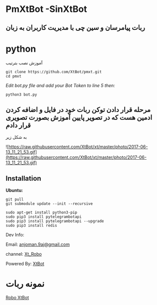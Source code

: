 # PmXtBot -SinXtBot 


## ربات پیامرسان و سین چی با مدیریت کاربران به زبان 
# python

آموزش نصب بترتیب





```
git clone https://github.com/XtBot/pmxt.git
cd pmxt
```
*Edit bot.py file and add your Bot Token to line 5 then:*

```
python3 bot.py
```
## مرحله قرار دادن توکن ربات خود در فایل و اضافه کردن ادمین هست که در تصویر پایین آموزش بصورت تصویری قرار دادم
به شکل زیر

![https://raw.githubusercontent.com/XtBot/xt/master/photo/2017-06-13_11_21_53.gif](https://raw.githubusercontent.com/XtBot/xt/master/photo/2017-06-13_11_21_53.gif)

## Installation
**Ubuntu:**

```
git pull
git submodule update --init --recursive
```


```
sudo apt-get install python3-pip
sudo pip3 install pytelegrambotapi
sudo pip3 install pytelegrambotapi --upgrade
sudo pip3 install redis
```

Dev Info:

Email: anjoman.9aj@gmail.com

channel: [Xt_Robo](http://telegram.me/xt_robo)

Powered By: [XtBot](http://telegram.me/shahin_xtbot)

# نمونه ربات 
 [Robo XtBot](http://telegram.me/newXtBot)
